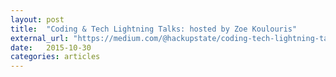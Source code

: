 ```yaml
---
layout: post
title:  "Coding & Tech Lightning Talks: hosted by Zoe Koulouris"
external_url: "https://medium.com/@hackupstate/coding-tech-lightning-talks-e2cfb18ff3d8#.9hll53j4u"
date:   2015-10-30
categories: articles
---
```


